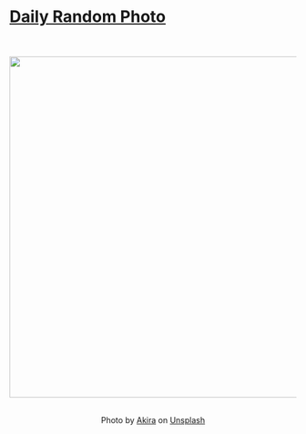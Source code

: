 # [Daily Random Photo](https://www.dailyrandomphoto.com/)

<div align="center">
  <br>
  <br>
  <a href="https://www.dailyrandomphoto.com/p/2023/2023-01-29/"><img src="https://images.unsplash.com/photo-1673089197761-5988cb32e459?crop=entropy&cs=tinysrgb&fit=max&fm=jpg&ixid=Mnw3NzUwOHwwfDF8cmFuZG9tfHx8fHx8fHx8MTY3NDk1MjYyNw&ixlib=rb-4.0.3&q=80&w=1080" width="600px"></a>
  <br>
  <br>
  <p class="has-text-grey">Photo by <a href="https://unsplash.com/@amuro_akira?utm_source=Daily%20Random%20Photo&amp;utm_medium=referral" target="_blank" rel="noopener noreferrer">Akira</a> on <a href="https://unsplash.com/photos/svS3TN4UHU8?utm_source=Daily%20Random%20Photo&amp;utm_medium=referral" target="_blank" rel="noopener noreferrer">Unsplash</a></p>
</div>
